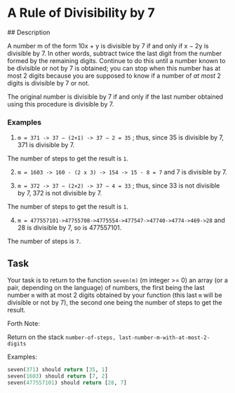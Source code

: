 # A Rule of Divisibility by 7

## Description

A number m of the form 10x + y is divisible by 7 if and only if x − 2y is divisible by 7. In other words, subtract twice the last digit from the number formed by the remaining digits. Continue to do this until a number known to be divisible or not by 7 is obtained; you can stop when this number has at most 2 digits because you are supposed to know if a number of _at most_ 2 digits is divisible by 7 or not.

The original number is divisible by 7 if and only if the last number obtained using this procedure is divisible by 7.

### Examples

1. `m = 371 -> 37 − (2×1) -> 37 − 2 = 35` ; thus, since 35 is divisible by 7, 371 is divisible by 7.

The number of steps to get the result is `1`.

2. `m = 1603 -> 160 - (2 x 3) -> 154 -> 15 - 8 = 7` and 7 is divisible by 7.

3. `m = 372 -> 37 − (2×2) -> 37 − 4 = 33` ; thus, since 33 is not divisible by 7, 372 is not divisible by 7.

The number of steps to get the result is `1`.

4. `m = 477557101->47755708->4775554->477547->47740->4774->469->28` and 28 is divisible by 7, so is 477557101.

The number of steps is `7`.

## Task

Your task is to return to the function `seven(m)` (m integer >= 0) an array (or a pair, depending on the language) of numbers, the first being the last number `m` with at most 2 digits obtained by your function (this last `m` will be divisible or not by 7), the second one being the number of steps to get the result.

Forth Note:

Return on the stack `number-of-steps, last-number-m-with-at-most-2-digits`

Examples:

```python
seven(371) should return [35, 1]
seven(1603) should return [7, 2]
seven(477557101) should return [28, 7]
```
